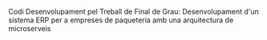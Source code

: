 Codi Desenvolupament pel Treball de Final de Grau: Desenvolupament d'un sistema ERP per a empreses de paqueteria amb una arquitectura de microserveis

